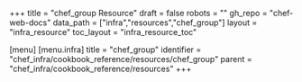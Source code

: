 +++
title = "chef_group Resource"
draft = false
robots = ""
gh_repo = "chef-web-docs"
data_path = ["infra","resources","chef_group"]
layout = "infra_resource"
toc_layout = "infra_resource_toc"

[menu]
  [menu.infra]
    title = "chef_group"
    identifier = "chef_infra/cookbook_reference/resources/chef_group"
    parent = "chef_infra/cookbook_reference/resources"
+++

<!-- The contents of this page are automatically generated from the chef_group.yaml file in the data directory. -->
<!-- To suggest a change, edit the https://github.com/chef/chef/blob/main/lib/chef/resource/chef_group.rb file
      and submit a pull request to the https://github.com/chef/chef repository. -->

